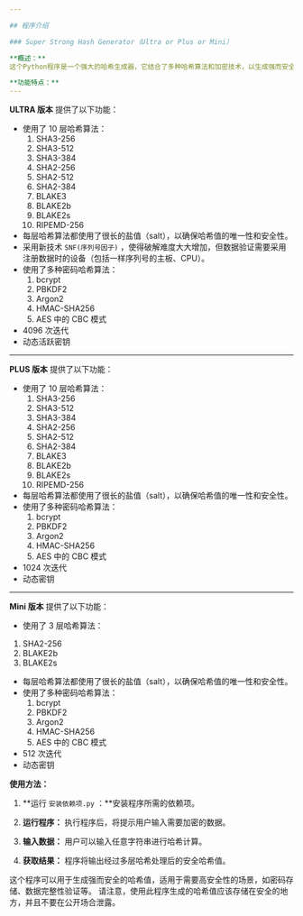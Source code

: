 ```yaml
---

## 程序介绍

### Super Strong Hash Generator（Ultra or Plus or Mini）

**概述：**
这个Python程序是一个强大的哈希生成器，它结合了多种哈希算法和加密技术，以生成强而安全的哈希值。

**功能特点：**
---
```

**ULTRA 版本** 提供了以下功能：
- 使用了 10 层哈希算法：
  1. SHA3-256
  2. SHA3-512
  3. SHA3-384
  4. SHA2-256
  5. SHA2-512
  6. SHA2-384
  7. BLAKE3
  8. BLAKE2b
  9. BLAKE2s
  10. RIPEMD-256 
- 每层哈希算法都使用了很长的盐值（salt），以确保哈希值的唯一性和安全性。
- 采用新技术 `SNF(序列号因子)` ，使得破解难度大大增加，但数据验证需要采用注册数据时的设备（包括一样序列号的主板、CPU）。
- 使用了多种密码哈希算法：
  1. bcrypt
  2. PBKDF2
  3. Argon2
  4. HMAC-SHA256
  5. AES 中的 CBC 模式
- 4096 次迭代
- 动态活跃密钥
---

**PLUS 版本** 提供了以下功能：
- 使用了 10 层哈希算法：
  1. SHA3-256
  2. SHA3-512
  3. SHA3-384
  4. SHA2-256
  5. SHA2-512
  6. SHA2-384
  7. BLAKE3
  8. BLAKE2b
  9. BLAKE2s
  10. RIPEMD-256 
- 每层哈希算法都使用了很长的盐值（salt），以确保哈希值的唯一性和安全性。
- 使用了多种密码哈希算法：
  1. bcrypt
  2. PBKDF2
  3. Argon2
  4. HMAC-SHA256
  5. AES 中的 CBC 模式
- 1024 次迭代
- 动态密钥
---

**Mini 版本** 提供了以下功能：
- 使用了 3 层哈希算法：
 1. SHA2-256
 2. BLAKE2b
 3. BLAKE2s
- 每层哈希算法都使用了很长的盐值（salt），以确保哈希值的唯一性和安全性。
- 使用了多种密码哈希算法：
  1. bcrypt
  2. PBKDF2
  3. Argon2
  4. HMAC-SHA256
  5. AES 中的 CBC 模式
- 512 次迭代
- 动态密钥


**使用方法：**
1. **运行 `安装依赖项.py` ：**安装程序所需的依赖项。

2. **运行程序：** 执行程序后，将提示用户输入需要加密的数据。

3. **输入数据：** 用户可以输入任意字符串进行哈希计算。

4. **获取结果：** 程序将输出经过多层哈希处理后的安全哈希值。

这个程序可以用于生成强而安全的哈希值，适用于需要高安全性的场景，如密码存储、数据完整性验证等。
请注意，使用此程序生成的哈希值应该存储在安全的地方，并且不要在公开场合泄露。